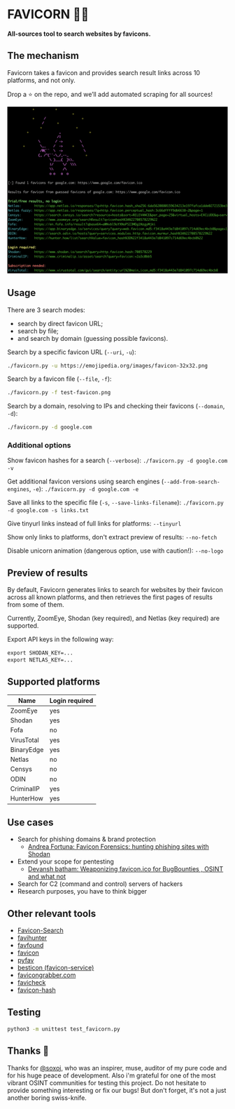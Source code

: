 # FAVICORN 💖🦄

**All-sources tool to search websites by favicons.**

## The mechanism

Favicorn takes a favicon and provides search result links across 10 platforms, and not only.

Drop a ⭐ on the repo, and we’ll add automated scraping for all sources!

![](screenshot.png)

## Usage

There are 3 search modes:
* search by direct favicon URL;
* search by file;
* and search by domain (guessing possible favicons).

Search by a specific favicon URL (`--uri`, `-u`):
```sh
./favicorn.py -u https://emojipedia.org/images/favicon-32x32.png
```

Search by a favicon file (`--file`, `-f`):
```sh
./favicorn.py -f test-favicon.png
```

Search by a domain, resolving to IPs and checking their favicons (`--domain`, `-d`):
```sh
./favicorn.py -d google.com
```

### Additional options

Show favicon hashes for a search (`--verbose`): `./favicorn.py -d google.com -v`

Get additional favicon versions using search engines (`--add-from-search-engines`, `-e`): `./favicorn.py -d google.com -e`

Save all links to the specific file (`-s`, `--save-links-filename`): `./favicorn.py -d google.com -s links.txt`

Give tinyurl links instead of full links for platforms: `--tinyurl`

Show only links to platforms, don't extract preview of results: `--no-fetch`

Disable unicorn animation (dangerous option, use with caution!): `--no-logo`

## Preview of results

By default, Favicorn generates links to search for websites by their favicon
across all known platforms, and then retrieves the first pages of results from some of them.

Currently, ZoomEye, Shodan (key required), and Netlas (key required) are supported.

Export API keys in the following way:
```
export SHODAN_KEY=...
export NETLAS_KEY=...
```

## Supported platforms

| Name        | Login required |
|-------------|----------------|
| ZoomEye     | yes            |
| Shodan      | yes            |
| Fofa        | no             |
| VirusTotal  | yes            |
| BinaryEdge  | yes            |
| Netlas      | no             |
| Censys      | no             |
| ODIN        | no             |
| CriminalIP  | yes            |
| HunterHow   | yes            |

## Use cases

- Search for phishing domains & brand protection
    - [Andrea Fortuna: Favicon Forensics: hunting phishing sites with Shodan](https://andreafortuna.org/2024/09/18/unmasking-digital-deception-leveraging-shodan-and-favicon-hashes-to-detect-phishing-sites)
- Extend your scope for pentesting
   - [Devansh batham: Weaponizing favicon.ico for BugBounties , OSINT and what not](https://medium.com/@Asm0d3us/weaponizing-favicon-ico-for-bugbounties-osint-and-what-not-ace3c214e139)
- Search for C2 (command and control) servers of hackers
- Research purposes, you have to think bigger

## Other relevant tools

- [Favicon-Search](https://github.com/truda8/Favicon-Search)
- [favihunter](https://github.com/eremit4/favihunter)
- [favfound](https://github.com/elihypoo414/favfound)
- [favicon](https://github.com/scottwernervt/favicon)
- [pyfav](https://github.com/phillipsm/pyfav)
- [besticon (favicon-service)](https://github.com/mat/besticon/)
- [favicongrabber.com](https://github.com/antongunov/favicongrabber.com)
- [favicheck](https://github.com/szTheory/favicheck)
- [favicon-hash](https://favicon-hash.kmsec.uk/)

## Testing

```sh
python3 -m unittest test_favicorn.py
```

## Thanks :purple_heart:

Thanks for [@soxoj](https://github.com/soxoj), who was an inspirer, muse, auditor of my pure code and for his huge peace of development. Also i'm grateful for one of the most vibrant OSINT communities for testing this project. Do not hesitate to provide something interesting or fix our bugs! But don't forget, it's not a just another boring swiss-knife.

